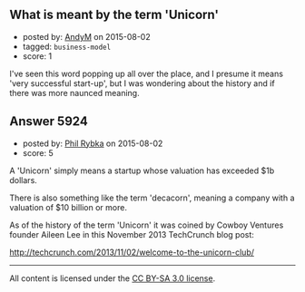 ## What is meant by the term 'Unicorn'

- posted by: [AndyM](https://stackexchange.com/users/6787/andym) on 2015-08-02
- tagged: `business-model`
- score: 1

<p>I've seen this word popping up all over the place, and I presume it means 'very successful start-up', but I was wondering about the history and if there was more naunced meaning.</p>



## Answer 5924

- posted by: [Phil Rybka](https://stackexchange.com/users/5576519/phil-rybka) on 2015-08-02
- score: 5

<p>A 'Unicorn' simply means a startup whose valuation has exceeded $1b dollars.</p>

<p>There is also something like the term 'decacorn', meaning a company with a valuation of $10 billion or more.</p>

<p>As of the history of the term 'Unicorn' it was coined by Cowboy Ventures founder Aileen Lee in this November 2013 TechCrunch blog post:</p>

<p><a href="http://techcrunch.com/2013/11/02/welcome-to-the-unicorn-club/">http://techcrunch.com/2013/11/02/welcome-to-the-unicorn-club/</a></p>




---

All content is licensed under the [CC BY-SA 3.0 license](https://creativecommons.org/licenses/by-sa/3.0/).
